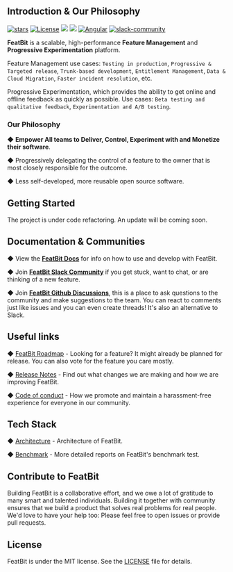 ## Introduction & Our Philosophy

[![stars](https://img.shields.io/github/stars/featbit/featbit.svg?style=flat&logo=github&colorB=red&label=stars)](https://github.com/featbit/featbit)                   [![License](https://img.shields.io/static/v1?label=license&message=MIT&color=brightgreen)](https://github.com/featbit/featbit/blob/main/LICENSE)
[![](https://img.shields.io/badge/.NET-%3E=6.0-6E359E?logo=csharp&logoColor=white)](https://dotnet.microsoft.com/)
[![](https://img.shields.io/badge/Python-%3E=3.9-FFDD53?logo=python&logoColor=white)](https://www.python.org/)
[![Angular](https://img.shields.io/badge/Angular-14.0-DD0031?logo=angular&logoColor=white)](https://angular.io/)
[![slack-community](https://img.shields.io/badge/slack-join-3CC798?style=social&logo=slack)](https://join.slack.com/t/featbit/shared_invite/zt-1ew5e2vbb-x6Apan1xZOaYMnFzqZkGNQ)  



**FeatBit** is a scalable, high-performance **Feature Management** and **Progressive Experimentation** platform.

Feature Management use cases: `Testing in production`, `Progressive & Targeted release`, `Trunk-based development`, `Entitlement Management`, `Data & Cloud Migration`,  `Faster incident resolution`, etc.
    
Progressive Experimentation, which provides the ability to get online and offline feedback as quickly as possible. Use cases: `Beta testing and qualitative feedback`, `Experimentation and A/B testing`.

### Our Philosophy
◆  **Empower All teams to Deliver, Control, Experiment with and Monetize their software**. 

◆  Progressively delegating the control of a feature to the owner that is most closely responsible for the outcome.

◆  Less self-developed, more reusable open source software. 


## Getting Started

The project is under code refactoring. An update will be coming soon.

## Documentation & Communities

◆  View the [**FeatBit Docs**](https://featbit.gitbook.io/) for info on how to use and develop with FeatBit.

◆  Join [**FeatBit Slack Community**](https://join.slack.com/t/featbit/shared_invite/zt-1ew5e2vbb-x6Apan1xZOaYMnFzqZkGNQ) if you get stuck, want to chat, or are thinking of a new feature. 

◆  Join [**FeatBit Github Discussions**](https://github.com/featbit/featbit/discussions), this is a place to ask questions to the community and make suggestions to the team. You can react to comments just like issues and you can even create threads! It's also an alternative to Slack.

## Useful links

◆  [FeatBit Roadmap](https://featbit.gitbook.io/docs/roadmap/roadmap-voter) - Looking for a feature? It might already be planned for release. You can also vote for the feature you care mostly.

◆  [Release Notes](https://github.com/featbit/featbit/releases) - Find out what changes we are making and how we are improving FeatBit.

◆  [Code of conduct](https://github.com/featbit/featbit/blob/main/code_of_conduct.md) - How we promote and maintain a harassment-free experience for everyone in our community.

## Tech Stack

◆  [Architecture](https://featbit.gitbook.io/docs/tech-stack/architecture) - Architecture of FeatBit.

◆  [Benchmark](https://featbit.gitbook.io/docs/tech-stack/benchmark) - More detailed reports on FeatBit's benchmark test. 


## Contribute to FeatBit

Building FeatBit is a collaborative effort, and we owe a lot of gratitude to many smart and talented individuals. Building it together with community ensures that we build a product that solves real problems for real people. We'd love to have your help too: Please feel free to open issues or provide pull requests.

## License

FeatBit is under the MIT license. See the [LICENSE](https://github.com/featbit/featbit/blob/main/LICENSE) file for details.
